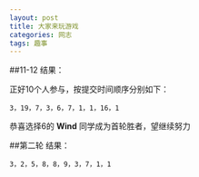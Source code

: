 ```yaml
---
layout: post
title: 大家来玩游戏
categories: 网志
tags: 趣事
---
```

##11-12 结果：

正好10个人参与，按提交时间顺序分别如下：

``3，19，7，3，6，7，1，1，16，1``

恭喜选择6的 **Wind** 同学成为首轮胜者，望继续努力

##第二轮 结果：

``3，2，5，8，8，9，3，7，1，1``

